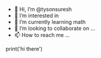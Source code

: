 - 👋 Hi, I’m @tysonsuresh
- 👀 I’m interested in 
- 🌱 I’m currently learning math
- 💞️ I’m looking to collaborate on ...
- 📫 How to reach me ...

<!---
tysonsuresh/tysonsuresh is a ✨ special ✨ repository because its `README.md` (this file) appears on your GitHub profile.
You can click the Preview link to take a look at your changes.
--->print('hi there')


